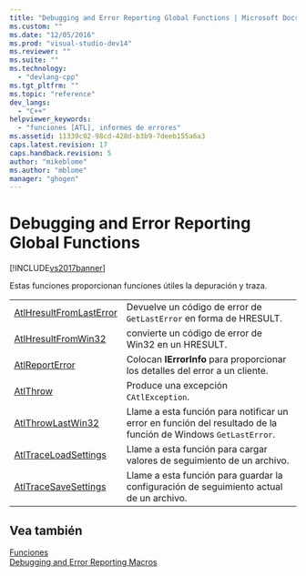 ```yaml
---
title: "Debugging and Error Reporting Global Functions | Microsoft Docs"
ms.custom: ""
ms.date: "12/05/2016"
ms.prod: "visual-studio-dev14"
ms.reviewer: ""
ms.suite: ""
ms.technology: 
  - "devlang-cpp"
ms.tgt_pltfrm: ""
ms.topic: "reference"
dev_langs: 
  - "C++"
helpviewer_keywords: 
  - "funciones [ATL], informes de errores"
ms.assetid: 11339c02-98cd-428d-b3b9-7deeb155a6a3
caps.latest.revision: 17
caps.handback.revision: 5
author: "mikeblome"
ms.author: "mblome"
manager: "ghogen"
---
```

# Debugging and Error Reporting Global Functions
[!INCLUDE[vs2017banner](../../assembler/inline/includes/vs2017banner.md)]

Estas funciones proporcionan funciones útiles la depuración y traza.  
  
|||  
|-|-|  
|[AtlHresultFromLastError](../Topic/AtlHresultFromLastError.md)|Devuelve un código de error de `GetLastError` en forma de HRESULT.|  
|[AtlHresultFromWin32](../Topic/AtlHresultFromWin32.md)|convierte un código de error de Win32 en un HRESULT.|  
|[AtlReportError](../Topic/AtlReportError.md)|Colocan **IErrorInfo** para proporcionar los detalles del error a un cliente.|  
|[AtlThrow](../Topic/AtlThrow.md)|Produce una excepción `CAtlException`.|  
|[AtlThrowLastWin32](../Topic/AtlThrowLastWin32.md)|Llame a esta función para notificar un error en función del resultado de la función de Windows `GetLastError`.|  
|[AtlTraceLoadSettings](../../misc/atltraceloadsettings.md)|Llame a esta función para cargar valores de seguimiento de un archivo.|  
|[AtlTraceSaveSettings](../../misc/atltracesavesettings.md)|Llame a esta función para guardar la configuración de seguimiento actual de un archivo.|  
  
## Vea también  
 [Funciones](../../atl/reference/atl-functions.md)   
 [Debugging and Error Reporting Macros](../../atl/reference/debugging-and-error-reporting-macros.md)